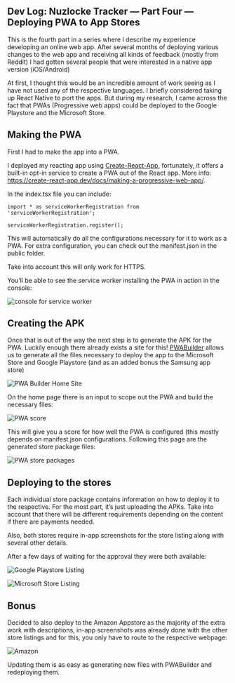 ## Dev Log: Nuzlocke Tracker — Part Four — Deploying PWA to App Stores

This is the fourth part in a series where I describe my experience developing an online web app. After several months of deploying various changes to the web app and receiving all kinds of feedback (mostly from Reddit) I had gotten several people that were interested in a native app version (iOS/Android)

At first, I thought this would be an incredible amount of work seeing as I have not used any of the respective languages. I briefly considered taking up React Native to port the apps. But during my research, I came across the fact that PWAs (Progressive web apps) could be deployed to the Google Playstore and the Microsoft Store.

## Making the PWA

First I had to make the app into a PWA.

I deployed my reacting app using [Create-React-App](https://create-react-app.dev/docs/getting-started/), fortunately, it offers a built-in opt-in service to create a PWA out of the React app. More info: https://create-react-app.dev/docs/making-a-progressive-web-app/.

In the index.tsx file you can include:

```
import * as serviceWorkerRegistration from 'serviceWorkerRegistration';

serviceWorkerRegistration.register();
```

This will automatically do all the configurations necessary for it to work as a PWA. For extra configuration, you can check out the manifest.json in the public folder.

Take into account this will only work for HTTPS.

You’ll be able to see the service worker installing the PWA in action in the console:

![console for service worker](https://cdn.hashnode.com/res/hashnode/image/upload/v1649284276425/s7UOFNPiRs.png)

## Creating the APK

Once that is out of the way the next step is to generate the APK for the PWA. Luckily enough there already exists a site for this! [PWABuilder](https://www.pwabuilder.com/) allows us to generate all the files necessary to deploy the app to the Microsoft Store and Google Playstore (and as an added bonus the Samsung app store)

![PWA Builder Home Site](https://cdn.hashnode.com/res/hashnode/image/upload/v1649284277687/KWIbV3BvK.png)

On the home page there is an input to scope out the PWA and build the necessary files:

![PWA score](https://cdn.hashnode.com/res/hashnode/image/upload/v1649284279116/jjV7f3VI4.png)

This will give you a score for how well the PWA is configured (this mostly depends on manifest.json configurations. Following this page are the generated store package files:

![PWA store packages](https://cdn.hashnode.com/res/hashnode/image/upload/v1649284280374/bOmt-aej4.png)

## Deploying to the stores

Each individual store package contains information on how to deploy it to the respective. For the most part, it’s just uploading the APKs. Take into account that there will be different requirements depending on the content if there are payments needed.

Also, both stores require in-app screenshots for the store listing along with several other details.

After a few days of waiting for the approval they were both available:

![Google Playstore Listing](https://cdn.hashnode.com/res/hashnode/image/upload/v1649284281815/Kxjq9SSoC.png)

![Microsoft Store Listing](https://cdn.hashnode.com/res/hashnode/image/upload/v1649284283236/5N4gRL6Dz.png)

## Bonus

Decided to also deploy to the Amazon Appstore as the majority of the extra work with descriptions, in-app screenshots was already done with the other store listings and for this, you only have to route to the respective webpage:

![Amazon](https://cdn.hashnode.com/res/hashnode/image/upload/v1649284284657/FBgJnSklc.png)

Updating them is as easy as generating new files with PWABuilder and redeploying them.

